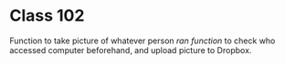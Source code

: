 # Class 102

Function to take picture of whatever person <i>ran function</i> to check who accessed computer beforehand, and upload picture to Dropbox.
